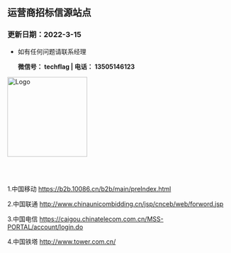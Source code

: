 ## 运营商招标信源站点

### 更新日期：2022-3-15 

- 如有任何问题请联系经理

   **微信号： techflag | 电话： 13505146123** 

<img src="https://gitee.com/stonedtx/yuqing/raw/master/ProIMG/%E8%81%94%E7%B3%BB%E6%88%91%E4%BB%AC-%E4%B8%AA%E4%BA%BA%E5%BE%AE%E4%BF%A1.jpg" title="Logo"  width="180">

<br><br>

1.中国移动	https://b2b.10086.cn/b2b/main/preIndex.html

2.中国联通	http://www.chinaunicombidding.cn/jsp/cnceb/web/forword.jsp

3.中国电信	https://caigou.chinatelecom.com.cn/MSS-PORTAL/account/login.do

4.中国铁塔	http://www.tower.com.cn/